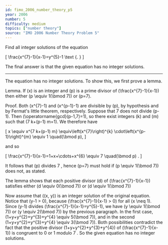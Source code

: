 ```yaml
---
id: fimo_2006_number_theory_p5
year: 2006
number: 5
difficulty: medium
topics: ["number theory"]
source: "IMO 2006 Number Theory Problem 5"
---
```


Find all integer solutions of the equation

\[
\frac{x^{7}-1}{x-1}=y^{5}-1 \text {. }
\]

The final answer is that the given equation has no integer solutions.

---
The equation has no integer solutions. To show this, we first prove a lemma.

Lemma. If \(x\) is an integer and \(p\) is a prime divisor of \(\frac{x^{7}-1}{x-1}\) then either \(p \equiv 1(\bmod 7)\) or \(p=7\).

Proof. Both \(x^{7}-1\) and \(x^{p-1}-1\) are divisible by \(p\), by hypothesis and by Fermat's little theorem, respectively. Suppose that 7 does not divide \(p-1\). Then \(\operatorname{gcd}(p-1,7)=1\), so there exist integers \(k\) and \(m\) such that \(7 k+(p-1) m=1\). We therefore have

\[
x \equiv x^{7 k+(p-1) m} \equiv\left(x^{7}\right)^{k} \cdot\left(x^{p-1}\right)^{m} \equiv 1 \quad(\bmod p),
\]

and so

\[
\frac{x^{7}-1}{x-1}=1+x+\cdots+x^{6} \equiv 7 \quad(\bmod p) .
\]

It follows that \(p\) divides 7 , hence \(p=7\) must hold if \(p \equiv 1(\bmod 7)\) does not, as stated.

The lemma shows that each positive divisor \(d\) of \(\frac{x^{7}-1}{x-1}\) satisfies either \(d \equiv 0(\bmod 7)\) or \(d \equiv 1(\bmod 7)\)

Now assume that \((x, y)\) is an integer solution of the original equation. Notice that \(y-1 > 0\), because \(\frac{x^{7}-1}{x-1} > 0\) for all \(x \neq 1\). Since \(y-1\) divides \(\frac{x^{7}-1}{x-1}=y^{5}-1\), we have \(y \equiv 1(\bmod 7)\) or \(y \equiv 2(\bmod 7)\) by the previous paragraph. In the first case, \(1+y+y^{2}+y^{3}+y^{4} \equiv 5(\bmod 7)\), and in the second \(1+y+y^{2}+y^{3}+y^{4} \equiv 3(\bmod 7)\). Both possibilities contradict the fact that the positive divisor \(1+y+y^{2}+y^{3}+y^{4}\) of \(\frac{x^{7}-1}{x-1}\) is congruent to 0 or 1 modulo 7 . So the given equation has no integer solutions.
